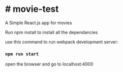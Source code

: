 # # movie-test
A Simple React.js app for movies

Run npm install to install all the dependancies

use this command to run webpack development server:
### `npm run start`
open the browser and go to localhost:4000